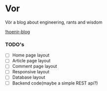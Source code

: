 # Vor

 Vör a blog about engineering, rants and wisdom

[!hoenir-blog](doc/headlineblog.png)

### TODO's

- [ ] Home page layout
- [ ] Article page layout
- [ ] Comment page layout
- [ ] Responsive layout
- [ ] Database layout
- [ ] Backend code(maybe a simple REST api?)